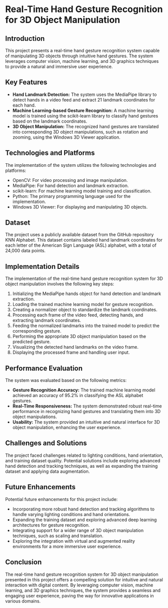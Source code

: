 # Real-Time Hand Gesture Recognition for 3D Object Manipulation

## Introduction
This project presents a real-time hand gesture recognition system capable of manipulating 3D objects through intuitive hand gestures. The system leverages computer vision, machine learning, and 3D graphics techniques to provide a natural and immersive user experience.

## Key Features
- **Hand Landmark Detection:** The system uses the MediaPipe library to detect hands in a video feed and extract 21 landmark coordinates for each hand.
- **Machine Learning-based Gesture Recognition:** A machine learning model is trained using the scikit-learn library to classify hand gestures based on the landmark coordinates.
- **3D Object Manipulation:** The recognized hand gestures are translated into corresponding 3D object manipulations, such as rotation and zooming, using the Windows 3D Viewer application.

## Technologies and Platforms
The implementation of the system utilizes the following technologies and platforms:
- OpenCV: For video processing and image manipulation.
- MediaPipe: For hand detection and landmark extraction.
- scikit-learn: For machine learning model training and classification.
- Python: The primary programming language used for the implementation.
- Windows 3D Viewer: For displaying and manipulating 3D objects.

## Dataset
The project uses a publicly available dataset from the GitHub repository KNN Alphabet. This dataset contains labeled hand landmark coordinates for each letter of the American Sign Language (ASL) alphabet, with a total of 24,000 data points.

## Implementation Details
The implementation of the real-time hand gesture recognition system for 3D object manipulation involves the following key steps:
1. Initializing the MediaPipe hands object for hand detection and landmark extraction.
2. Loading the trained machine learning model for gesture recognition.
3. Creating a normalizer object to standardize the landmark coordinates.
4. Processing each frame of the video feed, detecting hands, and extracting landmark coordinates.
5. Feeding the normalized landmarks into the trained model to predict the corresponding gesture.
6. Performing the appropriate 3D object manipulation based on the predicted gesture.
7. Visualizing the detected hand landmarks on the video frame.
8. Displaying the processed frame and handling user input.

## Performance Evaluation
The system was evaluated based on the following metrics:
- **Gesture Recognition Accuracy:** The trained machine learning model achieved an accuracy of 95.2% in classifying the ASL alphabet gestures.
- **Real-Time Responsiveness:** The system demonstrated robust real-time performance in recognizing hand gestures and translating them into 3D object manipulations.
- **Usability:** The system provided an intuitive and natural interface for 3D object manipulation, enhancing the user experience.

## Challenges and Solutions
The project faced challenges related to lighting conditions, hand orientation, and training dataset quality. Potential solutions include exploring advanced hand detection and tracking techniques, as well as expanding the training dataset and applying data augmentation.

## Future Enhancements
Potential future enhancements for this project include:
- Incorporating more robust hand detection and tracking algorithms to handle varying lighting conditions and hand orientations.
- Expanding the training dataset and exploring advanced deep learning architectures for gesture recognition.
- Integrating support for a wider range of 3D object manipulation techniques, such as scaling and translation.
- Exploring the integration with virtual and augmented reality environments for a more immersive user experience.

## Conclusion
The real-time hand gesture recognition system for 3D object manipulation presented in this project offers a compelling solution for intuitive and natural interaction with digital content. By leveraging computer vision, machine learning, and 3D graphics techniques, the system provides a seamless and engaging user experience, paving the way for innovative applications in various domains.
